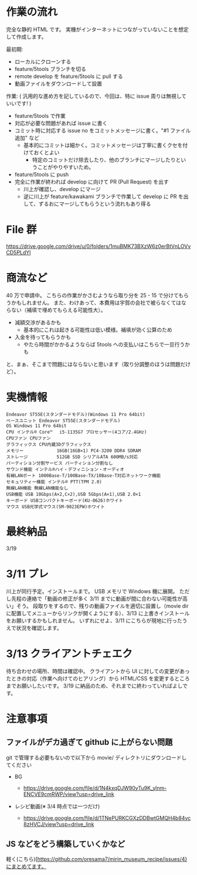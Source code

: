 # 作業の流れ

完全な静的 HTML です。
実機がインターネットにつながっていないことを想定して作成します。

最初期:
- ローカルにクローンする
- feature/5tools ブランチを切る
- remote develop を feature/5tools に pull する
- 動画ファイルをダウンロードして設置

作業: ( 汎用的な進め方を記しているので、今回は、特に issue 周りは無視していいです! )
- feature/5tools で作業
- 対応が必要な問題があれば issue に書く
- コミット時に対応する issue no をコミットメッセージに書く。"#1 ファイル追加" など
  - 基本的にコミットは細かく。コミットメッセージは丁寧に書くクセを付けておくとよい
    - 特定のコミットだけ除去したり、他のブランチにマージしたりということがやりやすいため。
- feature/5tools に push
- 完全に作業が終われば develop に向けて PR (Pull Request) を出す
  - 川上が確認し、develop にマージ
  - 逆に川上が feature/kawakami ブランチで作業して develop に PR を出して、ずるおにマージしてもらうという流れもあり得る

# File 群

https://drive.google.com/drive/u/0/folders/1muBMK73BXzW6z0erBtVnLOVvCD5PLdYl

# 商流など

40 万で申請中。
こちらの作業がかさむようなら取り分を 25 - 15 で分けてもらうかもしれません。
また、わけあって、本費用は宇賀の会社で被らなくてはならない（補填で埋めてもらえる可能性大）。

- 減額交渉があるかも
  - 基本的にこれは起きる可能性は低い模様。補填が効く公算のため
- 入金を待ってもらうかも
  - やたら時間がかかるようならば 5tools への支払いはこちらで一旦行うかも

と、まぁ、そこまで問題にはならないと思います（取り分調整のほうは問題だけど）。


# 実機情報

```
Endeavor ST55E(スタンダードモデル)(Windows 11 Pro 64bit)
ベースユニット Endeavor ST55E(スタンダードモデル)
OS Windows 11 Pro 64bit
CPU インテル® Core™　 i5-1135G7 プロセッサー(4コア/2.4GHz)
CPUファン CPUファン
グラフィックス CPU内蔵3Dグラフィックス
メモリー　　　　　　　 16GB(16GB×1) PC4-3200 DDR4 SDRAM
ストレージ　　　　　　 512GB SSD シリアルATA 600MB/s対応
パーティション分割サービス パーティション分割なし
サウンド機能 インテル®ハイ・デフィニション・オーディオ
有線LANポート 1000Base-T/100Base-TX/10Base-T対応ネットワーク機能
セキュリティー機能 インテル® PTT(TPM 2.0)
無線LAN機能 無線LAN機能なし
USB機能 USB 10Gbps(A×2,C×2),USB 5Gbps(A×1),USB 2.0×1
キーボード USBコンパクトキーボード(KU-0626)ホワイト
マウス USB光学式マウス(SM-9023EPW)ホワイト
```

# 最終納品

3/19

# 3/11 プレ

川上が同行予定。インストールまで。
USB メモリで Windows 機に展開。
ただし先程の連絡で「動画の修正が多く 3/11 までに動画が間に合わない可能性が高い」そう。
段取りをするので、残りの動画ファイルを適切に設置し（movie dir に配置してメニューからリンクが開くようにする）、3/13 に上書きインストールをお願いするかもしれません。
いずれにせよ、3/11 にこちらが現地に行ったうえで状況を確認します。

# 3/13 クライアントチェエク

待ち合わせの場所、時間は確認中。
クライアントから UI に対しての変更があったときの対応（作業へ向けてのヒアリング）から HTML/CSS を変更するところまでお願いしたいです。
3/19 に納品のため、それまでに終わっていればよしです。

# 注意事項

## ファイルがデカ過ぎて github に上がらない問題

git で管理する必要もないので以下から movie/ ディレクトリにダウンロードしてください

- BG
  - https://drive.google.com/file/d/1N4kxqDJW90yTu9K_ylnm-ENCVE9cmRWP/view?usp=drive_link

- レシピ動画(※ 3/4 時点では一つだけ)
  - https://drive.google.com/file/d/1TNePURKCGXzDDBwtGMQH4b84vc8zHVCJ/view?usp=drive_link


## JS などをどう構築していくかなど

軽く(こちら)[https://github.com/oresama7/mirin_museum_recipe/issues/4}にまとめてます。

